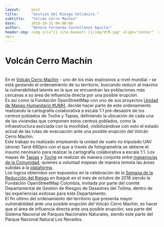 ```yaml
---
layout:     post
title:      "Gestión del Riesgo Volcánico."
subtitle:   "Volcán Cerro Machín"
date:       2016-10-31 04:00:00
author:     "Nohora Fernanda Castellanos Aguilar"
header-img: <img src="{{ site.baseurl }}/img/VCM.jpg" align="center"  alt="">
<br>
---
```

<h1>Volcán Cerro Machín</h1>
<br>
En el <a href="https://es.wikipedia.org/wiki/Cerro_Mach%C3%ADn">Volcán Cerro Machín</a> - uno de los más explosivos a nivel mundial – se está gestando el ordenamiento de su territorio, buscando reducir al máximo la vulnerabilidad latente en la que se encuentran las poblaciones más cercanas a su área de influencia directa por una posible erupción.
<br>
Es así como la Fundación OpenStreetMap con uno de sus proyectos <a href="https://umh.openstreetmap.co/e56">Unidad de Mapeo Humanitario #UMH</a>, <a href="http://blog.openstreetmap.co/2016/06/10/socializacion-machin/"></a> decide hacer parte de este ordenamiento realizando la cartografía colaborativa a escala 1:1 pre-desastre de los centros poblados de Toche y Tapias, definiendo la ubicación de cada una de las viviendas que componen estos centros poblados, como la infraestructura asociada con la movilidad, visibilizándose con esto el estado actual de las rutas de evacuación ante una posible erupción del Volcán Cerro Machín.
<br>
Este trabajo es realizado empleando la unidad de vuelo no tripulado UAV (drone) Tarot 680pro con el que a través de fotogrametría se obtiene el insumo necesario para realizar la cartografía colaborativa a escala 1:1. Los mapas de <a href="https://www.openstreetmap.org/#map=18/4.45428/-75.34982">Tapias</a> y <a href="https://www.openstreetmap.org/#map=19/4.52008/-75.40916">Toche</a> se realizan de manera conjunta entre <a href="http://www.openstreetmap.org/">maperos/as de la Comunidad</a>, quienes a voluntad mapean de manera remota las áreas subidas a la <a href="http://tasks.hotosm.org/">plataforma</a>. 
<br>
Los logros obtenidos son expuestos en la celebración de la <a href="http://portal.gestiondelriesgo.gov.co/blogsrr/_layouts/15/start.aspx#/Lists/EntradasDeBlog/Post.aspx?ID=80">Semana de la Reducción del Riesgo</a> en Ibagué en el mes de octubre de 2016 siendo la Fundación OpenStreetMap Colombia, invitada por parte del comité Departamental de Gestión de Riesgos de Desastres del Tolima, dentro de las experiencias exitosas para este Departamento.
<br>
El fin último del ordenamiento del territorio que presenta mayor vulnerabilidad ante una posible erupción del Volcán Cerro Machín, es hacer que el área de influencia directa ante una posible erupción, sea parte del Sistema Nacional de Parques Nacionales Naturales, siendo este parte del Parque Nacional Natural Los Nevados.  
<br>
<br>

